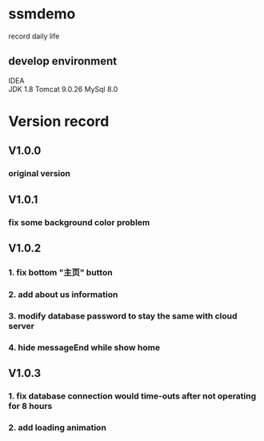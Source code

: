 # ssmdemo
record daily life

## develop environment
IDEA<br/>
JDK 1.8
Tomcat 9.0.26
MySql 8.0

# Version record
## V1.0.0

### original version

## V1.0.1
### fix some background color problem

## V1.0.2

### 1. fix bottom "主页" button

### 2. add about us information

### 3. modify database password to stay the same with cloud server

### 4. hide messageEnd while show home

## V1.0.3

### 1. fix database connection would time-outs after not operating for 8 hours

### 2. add loading animation
